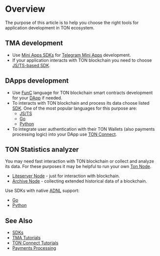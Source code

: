# Overview

The purpose of this article is to help you choose the right tools for application development in TON ecosystem.

## TMA development

* Use [Mini Apps SDKs](/v3/guidelines/dapps/tma/overview#mini-apps-sdks) for [Telegram Mini Apps](/v3/guidelines/dapps/tma/overview) development.
* If your application interacts with TON blockchain you need to choose [JS/TS-based SDK](/v3/guidelines/dapps/apis-sdks/sdk#typescript--javascript).

## DApps development

* Use [FunC](/v3/documentation/smart-contracts/func/overview) language for TON blockchain smart contracts development for your [DApp](/v3/guidelines/dapps/overview) if needed.
* To interacts with TON blockchain and process its data choose listed [SDK](/v3/guidelines/dapps/apis-sdks/sdk). One of the most popular languages for this purpose are:
    * [JS/TS](/v3/guidelines/dapps/apis-sdks/sdk#typescript--javascript)
    * [Go](/v3/guidelines/dapps/apis-sdks/sdk#go)
    * [Python](/v3/guidelines/dapps/apis-sdks/sdk#python)
* To integrate user authentication with their TON Wallets (also payments processing logic) into your DApp use [TON Connect](/v3/guidelines/ton-connect/overview).

## TON Statistics analyzer

You may need fast interaction with TON blockchain or collect and analyze its data. For these purposes it may be helpful to run your own [Ton Node](/v3/documentation/infra/nodes/node-types).

* [Liteserver Node](/v3/guidelines/nodes/running-nodes/liteserver-node) - just for interaction with blockchain.
* [Archive Node](/v3/guidelines/nodes/running-nodes/archive-node) - collecting extended historical data of a blockchain.

Use SDKs with native [ADNL](/v3/documentation/network/protocols/adnl/adnl-tcp) support:
* [Go](https://github.com/xssnick/tonutils-go)
* [Python](https://github.com/yungwine/pytoniq)


## See Also

* [SDKs](/v3/guidelines/dapps/apis-sdks/sdk)
* [TMA Tutorials](/v3/guidelines/dapps/tma/tutorials/step-by-step-guide)
* [TON Connect Tutorials](/v3/guidelines/ton-connect/guidelines/how-ton-connect-works)
* [Payments Processing](/v3/guidelines/dapps/asset-processing/payments-processing)
